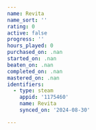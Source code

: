 ```yaml
---
name: Revita
name_sort: ''
rating: 0
active: false
progress: ''
hours_played: 0
purchased_on: .nan
started_on: .nan
beaten_on: .nan
completed_on: .nan
mastered_on: .nan
identifiers:
  - type: steam
    appid: '1175460'
    name: Revita
    synced_on: '2024-08-30'

---
```

